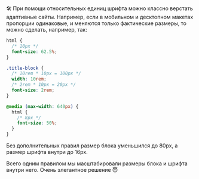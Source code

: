 🛠 При помощи относительных единиц шрифта можно классно верстать адаптивные сайты. Например, если в мобильном и десктопном макетах пропорции одинаковые, и меняются только фактические размеры, то можно сделать, например, так:

```css
html {
  /* 10px */
  font-size: 62.5%;
}

.title-block {
  /* 10rem * 10px = 100px */
  width: 10rem;
  /* 2rem * 10px = 20px */
  font-size: 2rem;
}

@media (max-width: 640px) {
  html {
    /* 8px */
    font-size: 50%;
  }
}
```

Без дополнительных правил размер блока уменьшился до 80px, а размер шрифта внутри до 16px.

Всего одним правилом мы масштабировали размеры блока и шрифта внутри него. Очень элегантное решение 😇
